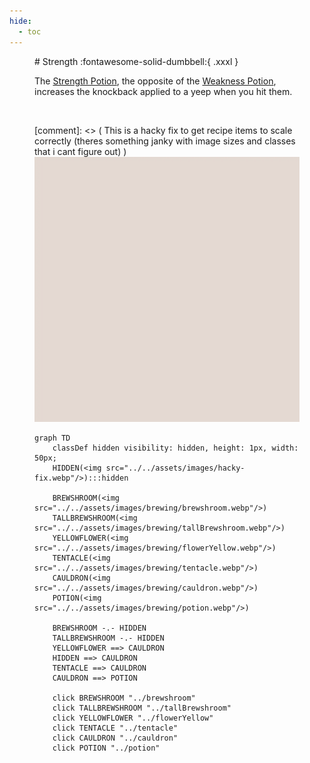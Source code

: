 ```yaml
---
hide:
  - toc
---
```

<figure markdown="1">
# Strength
:fontawesome-solid-dumbbell:{ .xxxl }

The [Strength Potion](../brewing/strength.md), the opposite of the [Weakness Potion](../brewing/weakness.md), increases the knockback applied to a yeep when you hit them.

<br />

[comment]: <> ( This is a hacky fix to get recipe items to scale correctly (theres something janky with image sizes and classes that i cant figure out) )
<img src="../../assets/images/hacky-fix.webp" class="item-image hidden janky-fix">

```mermaid
graph TD
    classDef hidden visibility: hidden, height: 1px, width: 50px;
    HIDDEN(<img src="../../assets/images/hacky-fix.webp"/>):::hidden

    BREWSHROOM(<img src="../../assets/images/brewing/brewshroom.webp"/>)
    TALLBREWSHROOM(<img src="../../assets/images/brewing/tallBrewshroom.webp"/>)
    YELLOWFLOWER(<img src="../../assets/images/brewing/flowerYellow.webp"/>)
    TENTACLE(<img src="../../assets/images/brewing/tentacle.webp"/>)
    CAULDRON(<img src="../../assets/images/brewing/cauldron.webp"/>)
    POTION(<img src="../../assets/images/brewing/potion.webp"/>)

    BREWSHROOM -.- HIDDEN
    TALLBREWSHROOM -.- HIDDEN
    YELLOWFLOWER ==> CAULDRON
    HIDDEN ==> CAULDRON
    TENTACLE ==> CAULDRON
    CAULDRON ==> POTION

    click BREWSHROOM "../brewshroom"
    click TALLBREWSHROOM "../tallBrewshroom"
    click YELLOWFLOWER "../flowerYellow"
    click TENTACLE "../tentacle"
    click CAULDRON "../cauldron"
    click POTION "../potion"
```
</figure>